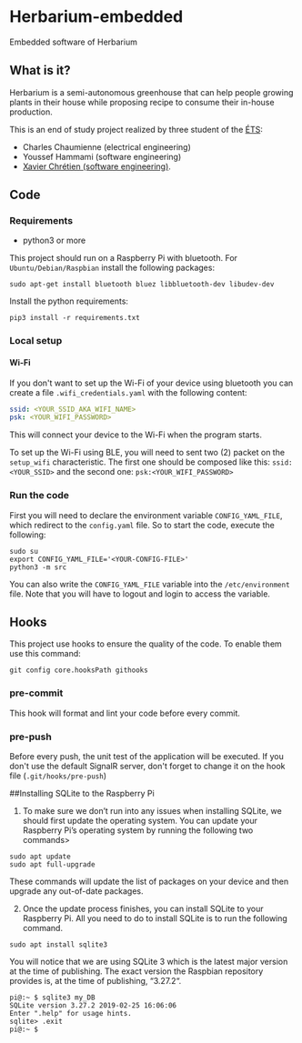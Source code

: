 # Herbarium-embedded
Embedded software of Herbarium 

## What is it?

Herbarium is a semi-autonomous greenhouse that can help people growing plants in their house while proposing recipe to consume their in-house production.

This is an end of study project realized by three student of the [ÉTS](etsmtl.ca): 

- Charles Chaumienne (electrical engineering)
- Youssef Hammami (software engineering)
- [Xavier Chrétien (software engineering)](https://github.com/apomalyn).

## Code

### Requirements

- python3 or more

This project should run on a Raspberry Pi with bluetooth. For `Ubuntu/Debian/Raspbian`
install the following packages:

```shell
sudo apt-get install bluetooth bluez libbluetooth-dev libudev-dev
```

Install the python requirements:

```shell
pip3 install -r requirements.txt
```

### Local setup

#### Wi-Fi

If you don't want to set up the Wi-Fi of your device using bluetooth you can create a file `.wifi_credentials.yaml`
with the following content:

```yaml
ssid: <YOUR_SSID_AKA_WIFI_NAME>
psk: <YOUR_WIFI_PASSWORD>
```

This will connect your device to the Wi-Fi when the program starts.

To set up the Wi-Fi using BLE, you will need to sent two (2) packet on the `setup_wifi` characteristic.
The first one should be composed like this: `ssid:<YOUR_SSID>` and the second one: `psk:<YOUR_WIFI_PASSWORD>`

### Run the code

First you will need to declare the environment variable `CONFIG_YAML_FILE`,
which redirect to the `config.yaml` file. So to start the code, execute the following:

```shell
sudo su
export CONFIG_YAML_FILE='<YOUR-CONFIG-FILE>'
python3 -m src
```
You can also write the `CONFIG_YAML_FILE` variable into the `/etc/environment` file.
Note that you will have to logout and login to access the variable.

## Hooks

This project use hooks to ensure the quality of the code. To enable them use this command:

```shell
git config core.hooksPath githooks
```

### pre-commit

This hook will format and lint your code before every commit.

### pre-push

Before every push, the unit test of the application will be executed.
If you don't use the default SignalR server, don't forget to change it on the hook file (`.git/hooks/pre-push`)

##Installing SQLite to the Raspberry Pi
1. To make sure we don’t run into any issues when installing SQLite, we should first update the operating system.
You can update your Raspberry Pi’s operating system by running the following two commands>
```shell
sudo apt update
sudo apt full-upgrade
```
These commands will update the list of packages on your device and then upgrade any out-of-date packages.

2. Once the update process finishes, you can install SQLite to your Raspberry Pi.
All you need to do to install SQLite is to run the following command.

```shell
sudo apt install sqlite3
```
You will notice that we are using SQLite 3  which is the latest major version at the time of publishing.
The exact version the Raspbian repository provides is, at the time of publishing, “3.27.2“.
```shell
pi@:~ $ sqlite3 my_DB
SQLite version 3.27.2 2019-02-25 16:06:06
Enter ".help" for usage hints.
sqlite> .exit
pi@:~ $
```